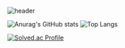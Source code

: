 ![header](https://capsule-render.vercel.app/api?type=wave&color=auto&height=300&section=header&text=Welcome!%20I'mMinsu&fontSize=90)



![Anurag's GitHub stats](https://github-readme-stats.vercel.app/api?username=MSlcim&show_icons=true&theme=ocean_dark)
![Top Langs](https://github-readme-stats.vercel.app/api/top-langs/?username=MSlcim&layout=compact&theme=compact)


[![Solved.ac Profile](http://mazassumnida.wtf/api/v2/generate_badge?boj=dkrak6988)](https://solved.ac/dkrak6988/)

